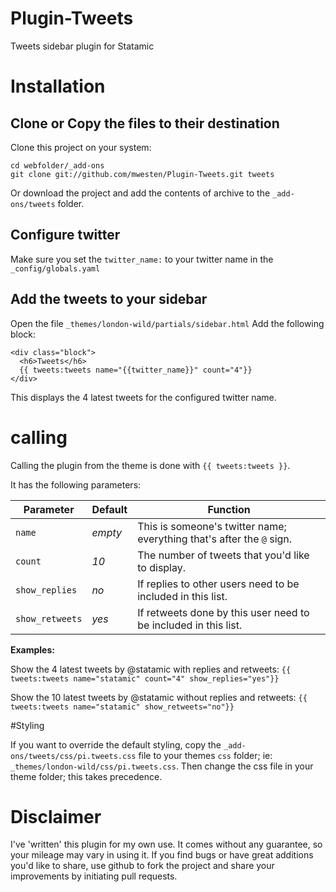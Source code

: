 Plugin-Tweets
=============

Tweets sidebar plugin for Statamic

# Installation
## Clone or Copy the files to their destination
Clone this project on your system:

    cd webfolder/_add-ons
    git clone git://github.com/mwesten/Plugin-Tweets.git tweets

Or download the project and add the contents of archive to the `_add-ons/tweets` folder.

## Configure twitter
Make sure you set the `twitter_name:` to your twitter name in the `_config/globals.yaml`

## Add the tweets to your sidebar
Open the file `_themes/london-wild/partials/sidebar.html`
Add the following block:

    <div class="block">
      <h6>Tweets</h6>
      {{ tweets:tweets name="{{twitter_name}}" count="4"}}
    </div>

This displays the 4 latest tweets for the configured twitter name.

# calling
Calling the plugin from the theme is done with `{{ tweets:tweets }}`.

It has the following parameters:

 Parameter 	| Default	| Function
 -----------|--------	| --------
 `name` 	| *empty* 	| This is someone's twitter name; everything that's after the `@` sign.
 `count` 	| *10* 		| The number of tweets that you'd like to display.
 `show_replies` 	| *no*	| If replies to other users need to be included in this list.
 `show_retweets` | *yes*	| If retweets done by this user need to be included in this list.


**Examples:**

Show the 4 latest tweets by @statamic with replies and retweets: `{{ tweets:tweets name="statamic" count="4" show_replies="yes"}}`

Show the 10 latest tweets by @statamic without replies and retweets: `{{ tweets:tweets name="statamic" show_retweets="no"}}`

#Styling

If you want to override the default styling, copy the `_add-ons/tweets/css/pi.tweets.css` file to your themes `css` folder; ie: `_themes/london-wild/css/pi.tweets.css`. Then change the css file in your theme folder; this takes precedence.


# Disclaimer
I've 'written' this plugin for my own use. It comes without any guarantee, so your mileage may vary in using it. If you find bugs or have great additions you'd like to share, use github to fork the project and share your improvements by initiating pull requests.
